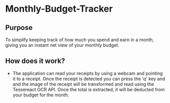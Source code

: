 # Monthly-Budget-Tracker

## Purpose
To simplify keeping track of how much you spend and earn in a month, giving you an instant net view of your monthly budget.

## How does it work?
* The application can read your receipts by using a webcam and pointing it to a receipt. Once the receipt is detected you can
press the 'q' key and and the image of the receipt will be transformed and read using the Tessereact OCR API. Once the total
is extracted, it will be deducted from your budget for the month.
